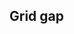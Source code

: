## Grid gap


<!-- <values.gridGap> -->

<!-- </values.gridGap> -->


<!-- <variants.gridGap> -->

<!-- </variants.gridGap> -->
